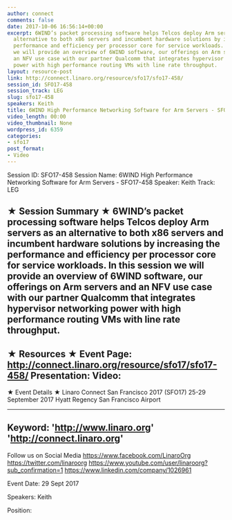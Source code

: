 ```yaml
---
author: connect
comments: false
date: 2017-10-06 16:56:14+00:00
excerpt: 6WIND’s packet processing software helps Telcos deploy Arm servers as an
  alternative to both x86 servers and incumbent hardware solutions by increasing the
  performance and efficiency per processor core for service workloads. In this session
  we will provide an overview of 6WIND software, our offerings on Arm servers and
  an NFV use case with our partner Qualcomm that integrates hypervisor networking
  power with high performance routing VMs with line rate throughput.
layout: resource-post
link: http://connect.linaro.org/resource/sfo17/sfo17-458/
session_id: SFO17-458
session_track: LEG
slug: sfo17-458
speakers: Keith
title: 6WIND High Performance Networking Software for Arm Servers - SFO17-458
video_length: 00:00
video_thumbnail: None
wordpress_id: 6359
categories:
- sfo17
post_format:
- Video
---
```


Session ID: SFO17-458
Session Name: 6WIND High Performance Networking Software for Arm Servers - SFO17-458
Speaker: Keith
Track: LEG


★ Session Summary ★
6WIND’s packet processing software helps Telcos deploy Arm servers as an alternative to both x86 servers and incumbent hardware solutions by increasing the performance and efficiency per processor core for service workloads. In this session we will provide an overview of 6WIND software, our offerings on Arm servers and an NFV use case with our partner Qualcomm that integrates hypervisor networking power with high performance routing VMs with line rate throughput.
---------------------------------------------------
★ Resources ★
Event Page: http://connect.linaro.org/resource/sfo17/sfo17-458/
Presentation: 
Video: 
 ---------------------------------------------------

★ Event Details ★
Linaro Connect San Francisco 2017 (SFO17)
25-29 September 2017
Hyatt Regency San Francisco Airport

---------------------------------------------------
Keyword: 
'http://www.linaro.org'
'http://connect.linaro.org'
---------------------------------------------------
Follow us on Social Media
https://www.facebook.com/LinaroOrg
https://twitter.com/linaroorg
https://www.youtube.com/user/linaroorg?sub_confirmation=1
https://www.linkedin.com/company/1026961

Event Date: 29 Sept 2017

Speakers: Keith

Position: 
